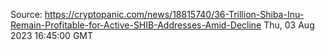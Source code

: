 Source: https://cryptopanic.com/news/18815740/36-Trillion-Shiba-Inu-Remain-Profitable-for-Active-SHIB-Addresses-Amid-Decline
Thu, 03 Aug 2023 16:45:00 GMT
